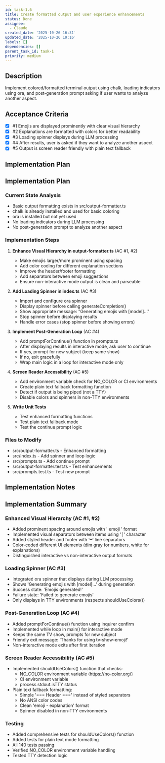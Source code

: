 ```yaml
---
id: task-1.6
title: Create formatted output and user experience enhancements
status: Done
assignee:
  - Claude
created_date: '2025-10-26 16:31'
updated_date: '2025-10-26 19:16'
labels: []
dependencies: []
parent_task_id: task-1
priority: medium
---
```


## Description

<!-- SECTION:DESCRIPTION:BEGIN -->
Implement colored/formatted terminal output using chalk, loading indicators using ora, and post-generation prompt asking if user wants to analyze another aspect.
<!-- SECTION:DESCRIPTION:END -->

## Acceptance Criteria
<!-- AC:BEGIN -->
- [x] #1 Emojis are displayed prominently with clear visual hierarchy
- [x] #2 Explanations are formatted with colors for better readability
- [x] #3 Loading spinner displays during LLM processing
- [x] #4 After results, user is asked if they want to analyze another aspect
- [x] #5 Output is screen reader friendly with plain text fallback
<!-- AC:END -->

## Implementation Plan

<!-- SECTION:PLAN:BEGIN -->
## Implementation Plan

### Current State Analysis
- Basic output formatting exists in src/output-formatter.ts
- chalk is already installed and used for basic coloring
- ora is installed but not yet used
- No loading indicators during LLM processing
- No post-generation prompt to analyze another aspect

### Implementation Steps

1. **Enhance Visual Hierarchy in output-formatter.ts** (AC #1, #2)
   - Make emojis larger/more prominent using spacing
   - Add color coding for different explanation sections
   - Improve the header/footer formatting
   - Add separators between emoji suggestions
   - Ensure non-interactive mode output is clean and parseable

2. **Add Loading Spinner in index.ts** (AC #3)
   - Import and configure ora spinner
   - Display spinner before calling generateCompletion()
   - Show appropriate message: "Generating emojis with [model]..."
   - Stop spinner before displaying results
   - Handle error cases (stop spinner before showing errors)

3. **Implement Post-Generation Loop** (AC #4)
   - Add promptForContinue() function in prompts.ts
   - After displaying results in interactive mode, ask user to continue
   - If yes, prompt for new subject (keep same show)
   - If no, exit gracefully
   - Wrap main logic in a loop for interactive mode only

4. **Screen Reader Accessibility** (AC #5)
   - Add environment variable check for NO_COLOR or CI environments
   - Create plain text fallback formatting function
   - Detect if output is being piped (not a TTY)
   - Disable colors and spinners in non-TTY environments

5. **Write Unit Tests**
   - Test enhanced formatting functions
   - Test plain text fallback mode
   - Test the continue prompt logic

### Files to Modify
- src/output-formatter.ts - Enhanced formatting
- src/index.ts - Add spinner and loop logic
- src/prompts.ts - Add continue prompt
- src/output-formatter.test.ts - Test enhancements
- src/prompts.test.ts - Test new prompt
<!-- SECTION:PLAN:END -->

## Implementation Notes

<!-- SECTION:NOTES:BEGIN -->
## Implementation Summary

### Enhanced Visual Hierarchy (AC #1, #2)
- Added prominent spacing around emojis with '  emoji  ' format
- Implemented visual separators between items using '│' character
- Added styled header and footer with '━' line separators
- Color-coded different UI elements (dim gray for numbers, white for explanations)
- Distinguished interactive vs non-interactive output formats

### Loading Spinner (AC #3)
- Integrated ora spinner that displays during LLM processing
- Shows 'Generating emojis with [model]...' during generation
- Success state: 'Emojis generated!'
- Failure state: 'Failed to generate emojis'
- Only displays in TTY environments (respects shouldUseColors())

### Post-Generation Loop (AC #4)
- Added promptForContinue() function using inquirer confirm
- Implemented while loop in main() for interactive mode
- Keeps the same TV show, prompts for new subject
- Friendly exit message: 'Thanks for using tv-show-emoji!'
- Non-interactive mode exits after first iteration

### Screen Reader Accessibility (AC #5)
- Implemented shouldUseColors() function that checks:
  - NO_COLOR environment variable (https://no-color.org/)
  - CI environment variable
  - process.stdout.isTTY status
- Plain text fallback formatting:
  - Simple '=== Header ===' instead of styled separators
  - No ANSI color codes
  - Clean 'emoji - explanation' format
  - Spinner disabled in non-TTY environments

### Testing
- Added comprehensive tests for shouldUseColors() function
- Added tests for plain text mode formatting
- All 140 tests passing
- Verified NO_COLOR environment variable handling
- Tested TTY detection logic
<!-- SECTION:NOTES:END -->
